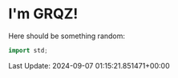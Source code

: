 # I'm GRQZ!
Here should be something random:  
```cpp
import std;
```


Last Update: 2024-09-07 01:15:21.851471+00:00
